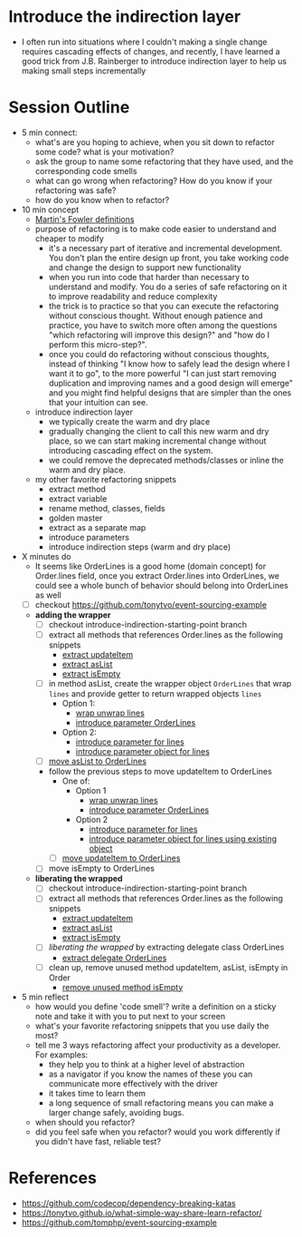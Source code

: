 # Introduce the indirection layer
- I often run into situations where I couldn't making a single change requires cascading effects of changes, and recently, I have learned a good trick from J.B. Rainberger to introduce indirection layer to help us making small steps incrementally
# Session Outline
- 5 min connect: 
  - what's are you hoping to achieve, when you sit down to refactor some code? what is your motivation?
  - ask the group to name some refactoring that they have used, and the corresponding code smells
  - what can go wrong when refactoring? How do you know if your refactoring was safe?
  - how do you know when to refactor?
- 10 min concept
  - [Martin's Fowler definitions](https://martinfowler.com/bliki/DefinitionOfRefactoring.html)
  - purpose of refactoring is to make code easier to understand and cheaper to modify
    - it's a necessary part of iterative and incremental development. You don't plan the entire design up front, you take working code and change the design to support new functionality
    - when you run into code that harder than necessary to understand and modify. You do a series of safe refactoring on it to improve readability and reduce complexity
    - the trick is to practice so that you can execute the refactoring without conscious thought. Without enough patience and practice, you have to switch more often among the questions "which refactoring will improve this design?" and "how do I perform this micro-step?".
    - once you could do refactoring without conscious thoughts, instead of thinking "I know how to safely lead the design where I want it to go", to the more powerful "I can just start removing duplication and improving names and a good design will emerge" and you might find helpful designs that are simpler than the ones that your intuition can see.
  - introduce indirection layer
    - we typically create the warm and dry place
    - gradually changing the client to call this new warm and dry place, so we can start making incremental change without introducing cascading effect on the system.
    - we could remove the deprecated methods/classes or inline the warm and dry place.
  - my other favorite refactoring snippets
    - extract method
    - extract variable
    - rename method, classes, fields
    - golden master
    - extract as a separate map
    - introduce parameters
    - introduce indirection steps (warm and dry place) 
- X minutes do
  - It seems like OrderLines is a good home (domain concept) for Order.lines field, once you extract Order.lines into OrderLines, we could see a whole bunch of behavior should belong into OrderLines as well
  - [ ] checkout https://github.com/tonytvo/event-sourcing-example
  - **adding the wrapper**
    - [ ] checkout introduce-indirection-starting-point branch
    - [ ] extract all methods that references Order.lines as the following snippets
      - [extract updateItem](./snippets/lines-update-item.gif)
      - [extract asList](./snippets/extract-aslist-lines.gif)
      - [extract isEmpty](./snippets/extract-is-empty.gif)
    - [ ] in method asList, create the wrapper object `OrderLines` that wrap `lines` and provide getter to return wrapped objects `lines`
      - Option 1:
        - [wrap unwrap lines](./snippets/wrap-unwrap-object.gif)
        - [introduce parameter OrderLines](./snippets/introduce-parameter-orderlines.gif)
      - Option 2:
        - [introduce parameter for lines](./snippets/introduce-lines-parameter.gif)
        - [introduce parameter object for lines](./snippets/introduce-parameter-objects-orderlines.gif)
    - [ ] [move asList to OrderLines](./snippets/move-aslist-to-orderlines.gif)
    - follow the previous steps to move updateItem to OrderLines
      - One of:
        - Option 1
          - [wrap unwrap lines](./snippets/wrap-unwrap-object.gif)
          - [introduce parameter OrderLines](./snippets/introduce-parameter-orderlines.gif)
        - Option 2
          - [introduce parameter for lines](./snippets/introduce-lines-parameter.gif)
          - [introduce parameter object for lines using existing object](./snippets/introduce-parameter-object-use-existing-orderlines.gif)
      - [ ] [move updateItem to OrderLines](./snippets/move-update-item-to-orderlines.gif)
    - [ ] move isEmpty to OrderLines
  - **liberating the wrapped**
    - [ ] checkout introduce-indirection-starting-point branch
    - [ ] extract all methods that references Order.lines as the following snippets
      - [extract updateItem](./snippets/lines-update-item.gif)
      - [extract asList](./snippets/extract-aslist-lines.gif)
      - [extract isEmpty](./snippets/extract-is-empty.gif)
    - [ ] *liberating the wrapped* by extracting delegate class OrderLines
      - [extract delegate OrderLines](./snippets/extract-delegate-orderlines.gif) 
    - [ ] clean up, remove unused method updateItem, asList, isEmpty in Order
      - [remove unused method isEmpty](./snippets/delete-unused-method-is-empty.gif) 

- 5 min reflect
  - how would you define 'code smell'? write a definition on a sticky note and take it with you to put next to your screen
  - what's your favorite refactoring snippets that you use daily the most?
  - tell me 3 ways refactoring affect your productivity as a developer. For examples:
    - they help you to think at a higher level of abstraction
    - as a navigator if you know the names of these you can communicate more effectively with the driver
    - it takes time to learn them
    - a long sequence of small refactoring means you can make a larger change safely, avoiding bugs.
  - when should you refactor?
  - did you feel safe when you refactor? would you work differently if you didn't have fast, reliable test?

# References
- https://github.com/codecop/dependency-breaking-katas
- https://tonytvo.github.io/what-simple-way-share-learn-refactor/
- https://github.com/tomphp/event-sourcing-example
